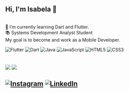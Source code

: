 ## Hi, I'm Isabela 👋<br>
<br>🌱 I’m currently learning Dart and Flutter.
<br> 📚 Systems Development Analyst Student
<br> My goal is to become and work as a Mobile Developer.

![Flutter](https://img.shields.io/badge/Flutter-02569B?style=for-the-badge&logo=flutter&logoColor=white) ![Dart](https://img.shields.io/badge/Dart-0175C2?style=for-the-badge&logo=dart&logoColor=white) ![Java](https://img.shields.io/badge/Java-ED8B00?style=for-the-badge&logo=openjdk&logoColor=white) ![JavaScript](https://img.shields.io/badge/javascript-%23323330.svg?style=for-the-badge&logo=javascript&logoColor=%23F7DF1E) ![HTML5](https://img.shields.io/badge/html5-%23E34F26.svg?style=for-the-badge&logo=html5&logoColor=white) ![CSS3](https://img.shields.io/badge/css3-%231572B6.svg?style=for-the-badge&logo=css3&logoColor=white)

#
![](https://github-readme-stats.vercel.app/api?username=isabelaomaciel&theme=onedark&hide_border=true&include_all_commits=false&count_private=false)
![](https://github-readme-stats.vercel.app/api/top-langs/?username=isabelaomaciel&theme=onedark&hide_border=true&include_all_commits=false&count_private=false&layout=compact)

###
[![Instagram](https://img.shields.io/badge/Instagram-%23E4405F.svg?logo=Instagram&logoColor=white)](https://instagram.com/isabelasomaciel) [![LinkedIn](https://img.shields.io/badge/LinkedIn-%230077B5.svg?logo=linkedin&logoColor=white)](https://linkedin.com/in/isabelaomaciel) 
---


<!-- Proudly created with GPRM ( https://gprm.itsvg.in ) -->
